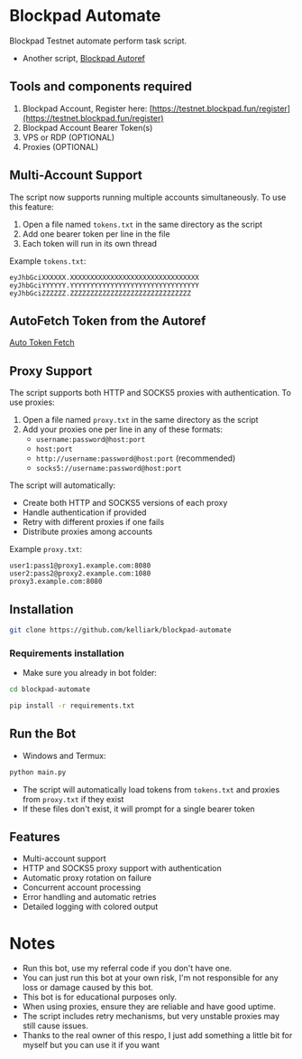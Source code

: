 # Blockpad Automate
Blockpad Testnet automate perform task script.
- Another script, [Blockpad Autoref](https://github.com/im-hanzou/blockpad-autoref)

## Tools and components required
1. Blockpad Account, Register here: [https://testnet.blockpad.fun/register](https://testnet.blockpad.fun/register)
2. Blockpad Account Bearer Token(s)
3. VPS or RDP (OPTIONAL)
4. Proxies (OPTIONAL)

## Multi-Account Support
The script now supports running multiple accounts simultaneously. To use this feature:

1. Open a file named `tokens.txt` in the same directory as the script
2. Add one bearer token per line in the file
3. Each token will run in its own thread

Example `tokens.txt`:
```
eyJhbGciXXXXXX.XXXXXXXXXXXXXXXXXXXXXXXXXXXXXXXX
eyJhbGciYYYYYY.YYYYYYYYYYYYYYYYYYYYYYYYYYYYYYYY
eyJhbGciZZZZZZ.ZZZZZZZZZZZZZZZZZZZZZZZZZZZZZZ
```

## AutoFetch Token from the Autoref
[Auto Token Fetch](https://github.com/kelliark/blockpad-automate/discussions/1)

## Proxy Support
The script supports both HTTP and SOCKS5 proxies with authentication. To use proxies:

1. Open a file named `proxy.txt` in the same directory as the script
2. Add your proxies one per line in any of these formats:
   - `username:password@host:port`
   - `host:port`
   - `http://username:password@host:port` (recommended)
   - `socks5://username:password@host:port`

The script will automatically:
- Create both HTTP and SOCKS5 versions of each proxy
- Handle authentication if provided
- Retry with different proxies if one fails
- Distribute proxies among accounts

Example `proxy.txt`:
```
user1:pass1@proxy1.example.com:8080
user2:pass2@proxy2.example.com:1080
proxy3.example.com:8080
```

## Installation
```bash
git clone https://github.com/kelliark/blockpad-automate
```

### Requirements installation
- Make sure you already in bot folder:
```bash
cd blockpad-automate
```

```bash
pip install -r requirements.txt
```

## Run the Bot
- Windows and Termux:
```bash
python main.py
```

- The script will automatically load tokens from `tokens.txt` and proxies from `proxy.txt` if they exist
- If these files don't exist, it will prompt for a single bearer token

## Features
- Multi-account support
- HTTP and SOCKS5 proxy support with authentication
- Automatic proxy rotation on failure
- Concurrent account processing
- Error handling and automatic retries
- Detailed logging with colored output

# Notes
- Run this bot, use my referral code if you don't have one.
- You can just run this bot at your own risk, I'm not responsible for any loss or damage caused by this bot.
- This bot is for educational purposes only.
- When using proxies, ensure they are reliable and have good uptime.
- The script includes retry mechanisms, but very unstable proxies may still cause issues.
- Thanks to the real owner of this respo, I just add something a little bit for myself but you can use it if you want
